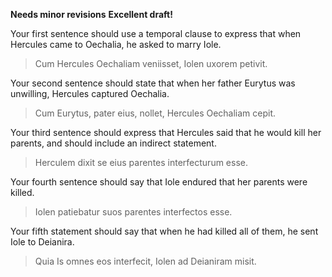 **Needs minor revisions**
**Excellent draft!**

Your first sentence should use a temporal clause to express that when Hercules came to Oechalia, he asked to marry Iole.

> Cum Hercules Oechaliam veniisset, Iolen uxorem petivit.

Your second sentence should state that when her father Eurytus was unwilling, Hercules captured Oechalia.
> Cum Eurytus, pater eius, nollet, Hercules Oechaliam cepit.

Your third sentence should express that Hercules said that he would kill her parents, and should include an indirect statement.
> Herculem dixit se eius parentes interfecturum esse.

Your fourth sentence should say that Iole endured that her parents were killed.
> Iolen patiebatur suos parentes interfectos esse.

Your fifth statement should say that when he had killed all of them, he sent Iole to Deianira.
> Quia Is omnes eos interfecit, Iolen ad Deianiram misit.
